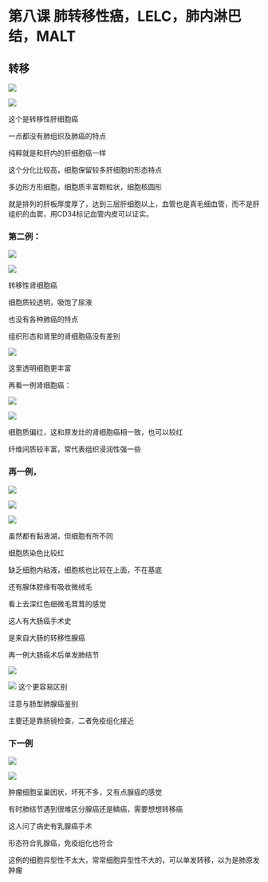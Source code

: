 # 第八课 肺转移性癌，LELC，肺内淋巴结，MALT
## 转移

![](./_image/eec7970546d9734bcf82ecdff0a3fe8.jpg)

![](./_image/069b2d359755a03e93edb7870d66782.jpg)

这个是转移性肝细胞癌

一点都没有肺组织及肺癌的特点

纯粹就是和肝内的肝细胞癌一样

这个分化比较高，细胞保留较多肝细胞的形态特点

多边形方形细胞，细胞质丰富颗粒状，细胞核圆形

就是排列的肝板厚度厚了，达到三层肝细胞以上，血管也是真毛细血管，而不是肝组织的血窦，用CD34标记血管内皮可以证实。

### 第二例：

![](./_image/ad82c73d3fd113733d74214ecb3b326.jpg)

![](./_image/11cb6f85bfa2272b5935fdd80742612.jpg)

转移性肾细胞癌

细胞质较透明，吸饱了尿液

也没有各种肺癌的特点

组织形态和肾里的肾细胞癌没有差别

![](./_image/a0cb5e2161daafa3aac305061a527a7.jpg)


这里透明细胞更丰富

再看一例肾细胞癌：

![](./_image/2c6f4b8edc77923f848b61f86467088.jpg)

![](./_image/2c77cf9f634221af0c17c1c4df403f6.jpg)

细胞质偏红，这和原发灶的肾细胞癌相一致，也可以较红

纤维间质较丰富，常代表组织浸润性强一些

### 再一例，

![](./_image/fb5d8436bbfd8988b630e7cfefba619.jpg)

![](./_image/f6265a51253bf7fc63a24ff6a64cdfc.jpg)

![](./_image/e6fd9025861f3c9a2cabae590426b17.jpg)


虽然都有黏液湖，但细胞有所不同

细胞质染色比较红

缺乏细胞内粘液，细胞核也比较在上面，不在基底

还有腺体腔缘有吸收微绒毛

看上去深红色细微毛茸茸的感觉

这人有大肠癌手术史

是来自大肠的转移性腺癌

再一例大肠癌术后单发肺结节

![](./_image/59b19574edebb9382030d4ba9d0846d.jpg)

![](./_image/e7e57789937878c3097b9f8b28db694.jpg)
这个更容易区别

注意与肠型肺腺癌鉴别

主要还是靠肠镜检查，二者免疫组化接近

### 下一例

![](./_image/2c180a3970a9e4a0f36f5e245edb6f6.jpg)

![](./_image/0289c26a52345e6d15c6e7dcefbf3b6.jpg)


肿瘤细胞呈巢团状，坏死不多，又有点腺癌的感觉

有时肺结节遇到很难区分腺癌还是鳞癌，需要想想转移癌

这人问了病史有乳腺癌手术

形态符合乳腺癌，免疫组化也符合

这例的细胞异型性不太大，常常细胞异型性不大的，可以单发转移，以为是肺原发肿瘤


